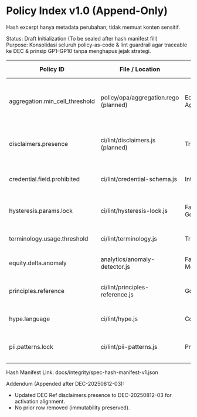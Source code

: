 # Policy Index v1.0 (Append-Only)

<div data-disclaimer-block="governance">
<p data-disclaimer-id="D5">Hash excerpt hanya metadata perubahan; tidak memuat konten sensitif.</p>
</div>

Status: Draft Initialization (To be sealed after hash manifest fill)  
Purpose: Konsolidasi seluruh policy-as-code & lint guardrail agar traceable ke DEC & prinsip GP1–GP10 tanpa menghapus jejak strategi.

| Policy ID | File / Location | Domain | Enforcement Level | DEC Ref (if any) | Principles | Notes |
|-----------|-----------------|--------|-------------------|------------------|------------|-------|
| aggregation.min_cell_threshold | policy/opa/aggregation.rego (planned) | Equity Aggregation | deny | DEC-20250812-02 (threshold adoption context) | GP2, GP9 | Blocks publish cells < threshold |
| disclaimers.presence | ci/lint/disclaimers.js (planned) | Transparency | deny | DEC-20250812-03 (activation alignment) | GP5, GP6, GP7, GP9 | Ensures D1–D7 in required surfaces |
| credential.field.prohibited | ci/lint/credential-schema.js | Integrity/Privacy | deny | Future DEC | GP1, GP4, GP10 | Guards against unapproved fields |
| hysteresis.params.lock | ci/lint/hysteresis-lock.js | Fairness Governance | warn→deny | DEC-20250812-02 | GP2, GP9 | Compares code constants vs config |
| terminology.usage.threshold | ci/lint/terminology.js | Transition | warn | Future DEC | GP5, GP7 | Monitors adoption slope |
| equity.delta.anomaly | analytics/anomaly-detector.js | Fairness Monitoring | observe | Future DEC (anomaly) | GP9, GP10 | Emits anomaly events |
| principles.reference | ci/lint/principles-reference.js | Governance | deny | DEC-20250812-03 | GP2 (all) | Ensures Section 37 matrix integrity |
| hype.language | ci/lint/hype.js | Copy Ethics | deny | Future DEC | GP5, GP7 | Blocks marketing overclaim |
| pii.patterns.lock | ci/lint/pii-patterns.js | Privacy | warn→deny | Future DEC | GP1, GP3, GP8 | Prevent silent pattern removal |

Hash Manifest Link: docs/integrity/spec-hash-manifest-v1.json

Addendum (Appended after DEC-20250812-03):

- Updated DEC Ref disclaimers.presence to DEC-20250812-03 for activation alignment.
- No prior row removed (immutability preserved).
